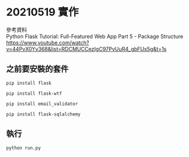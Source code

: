 # 20210519 實作

參考資料  
Python Flask Tutorial: Full-Featured Web App Part 5 - Package Structure  
<https://www.youtube.com/watch?v=44PvX0Yv368&list=RDCMUCCezIgC97PvUuR4_gbFUs5g&t=1s>

## 之前要安裝的套件
```
pip install flask

pip install flask-wtf

pip install email_validator

pip install flask-sqlalchemy
```
## 執行
```
python run.py
```
